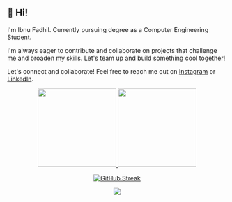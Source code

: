 ## 👋 Hi! 

I'm Ibnu Fadhil. Currently pursuing degree as a Computer Engineering Student.

I'm always eager to contribute and collaborate on projects that challenge me and broaden my skills. Let's team up and build something cool together!

Let's connect and collaborate! Feel free to reach me out on [Instagram](https://www.instagram.com/) or [LinkedIn](https://www.linkedin.com/).


<div align="center">

<a href="https://github.com/gelaws-hub">
  <img height="180em" src="https://github-readme-stats-eight-theta.vercel.app/api?username=gelaws-hub&show_icons=true&theme=nightowl&include_all_commits=true&count_private=true"/>
  <img height="180em" src="https://github-readme-stats-eight-theta.vercel.app/api/top-langs/?username=gelaws-hub&layout=compact&langs_count=8&theme=radical"/>
</a>

[![GitHub Streak](https://streak-stats.demolab.com?user=gelaws-hub&theme=radical)](https://git.io/streak-stats)

![](https://komarev.com/ghpvc/?username=gelaws-hub)
</div>
